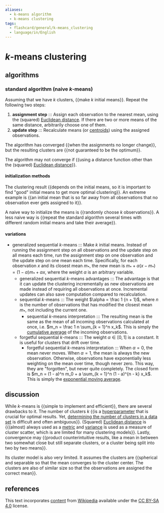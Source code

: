 ```yaml
---
aliases:
  - k-means algorithm
  - k-means clustering
tags:
  - flashcard/general/k-means_clustering
  - language/in/English
---
```


# _k_-means clustering

## algorithms

### standard algorithm (naive _k_-means)

Assuming that we have $k$ clusters, {{make $k$ initial means}}. Repeat the following two steps: <!--SR:!2024-04-29,13,293-->

1. __assignment step__ ::: Assign each observation to the nearest mean, using the (squared) [Euclidean distance](Euclidean%20distance.md). If there are two or more means of the same distance, arbitrarily choose one of them. <!--SR:!2024-04-30,14,293!2024-05-02,16,293-->
2. __update step__ ::: Recalculate means (or [centroids](centroid.md)) using the assigned observations. <!--SR:!2024-06-15,49,290!2024-05-16,24,270-->

The algorithm has converged {{when the assignments no longer change}}, but the resulting clusters are {{not guaranteed to be the optimum}}. <!--SR:!2024-05-01,15,293!2024-06-13,47,290-->

The algorithm may not converge if {{using a distance function other than the (squared) [Euclidean distance](Euclidean%20distance.md)}}. <!--SR:!2024-05-29,31,273-->

#### initialization methods

The clustering result {{depends on the initial means, so it is important to find "good" initial means to get more optimal clustering}}. An extreme example is {{an initial mean that is so far away from all observations that no observation ever gets assigned to it}}. <!--SR:!2024-05-22,25,273!2024-05-25,28,270-->

A naive way to initialize the means is {{randomly choose $k$ observations}}. A less naive way is {{repeat the standard algorithm several times with different random initial means and take their average}}. <!--SR:!2024-05-01,15,293!2024-05-10,18,250-->

#### variations

- generalized sequential _k_-means ::: Make $k$ initial means. Instead of running the assignment step on all observations and the update step on all means each time, run the assignment step on one observation and the update step on one mean each time. Specifically, for each observation $x$ and its closest mean $m_*$, the new mean is $m_* + \alpha (x - m_*) = (1 - \alpha) m_* + \alpha x$, where the weight $\alpha$ is an arbitrary variable. <!--SR:!2024-05-09,17,250!2024-05-22,29,270-->
  - generalized sequential _k_-means advantages ::: The advantage is that it can update the clustering incrementally as new observations are made instead of requiring all observations at once. Incremental updates can also save computation compared to recalculation. <!--SR:!2024-05-25,28,270!2024-05-17,25,270-->
  - sequential _k_-means ::: The weight $\alpha = \frac 1 {n + 1}$, where $n$ is the number of observations that has modified the closest mean $m_*$, not including the current one. <!--SR:!2024-05-08,16,250!2024-05-12,20,250-->
    - sequential _k_-means interpretation ::: The resulting mean is the same as the mean of all incoming observations calculated at once, i.e. $m_n = \frac 1 n \sum_{k = 1}^n x_k$. This is simply the [cumulative average](moving%20average.md#cumulative%20average) of the incoming observations. <!--SR:!2024-05-26,29,270!2024-04-29,13,293-->
  - forgetful sequential _k_-means ::: The weight $\alpha \in [0, 1]$ is a constant. It is useful for clusters that drift over time. <!--SR:!2024-04-29,13,273!2024-05-01,15,293-->
    - forgetful sequential _k_-means interpretation ::: When $\alpha = 0$, the mean never moves. When $\alpha = 1$, the mean is always the new observation. Otherwise, observations have exponentially less weighting on the mean over time, though never zero. This way, they are "forgotten", but never quite completely. The closed form is $m_n = (1 - a)^n m_0 + a \sum_{k = 1}^n (1 - a)^{n - k} x_k$. This is simply the [exponential moving average](moving%20average.md#exponential%20moving%20average). <!--SR:!2024-05-15,22,253!2024-05-06,14,253-->

## discussion

While _k_-means is {{simple to implement and efficient}}, there are several drawbacks to it. The number of clusters _k_ {{is a [hyperparameter](hyperparameter%20(machine%20learning).md) that is crucial for optimal results. Yet, [determining the number of clusters in a data set](determining%20the%20number%20of%20clusters%20in%20a%20data%20set) is difficult and often ambiguous}}. (Squared) [Euclidean distance](Euclidean%20distance.md) is {{(almost) always used as a [metric](metric%20(mathematics).md) and [variance](variance.md) is used as a measure of cluster scatter, which is are limited for many clustering models}}. Lastly, convergence may {{product counterintuitive results, like a mean in between two somewhat close but still separate clusters, or a cluster being split into two by two means}}. <!--SR:!2024-06-01,38,290!2024-05-30,32,273!2024-05-06,14,250!2024-05-05,13,270-->

Its cluster model is also very limited. It assumes the clusters are {{spherical and separable so that the mean converges to the cluster center. The clusters are also of similar size so that the observations are assigned the correct mean}}. <!--SR:!2024-05-07,15,250-->

## references

This text incorporates [content](https://en.wikipedia.org/wiki/k-means_clustering) from [Wikipedia](Wikipedia.md) available under the [CC BY-SA 4.0](https://creativecommons.org/licenses/by-sa/4.0/) license.
